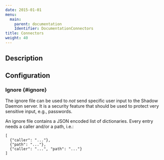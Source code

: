 ```yaml
---
date: 2015-01-01
menu:
  main:
    parent: documentation
    Identifier: DocumentationConnectors
title: Connectors
weight: 40
---
```


## Description

## Configuration

### Ignore {#ignore}

The ignore file can be used to *not* send specific user input to the Shadow Daemon server.
It is a security feature that should be used to protect very sensitive input, e.g., passwords.

An ignore file contains a JSON encoded list of dictionaries.
Every entry needs a caller and/or a path, i.e.:

    [
      {"caller": "..."},
      {"path": "..."},
      {"caller": "...", "path": "..."}
    ]
